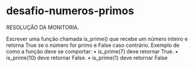 # desafio-numeros-primos
RESOLUÇÃO DA MONITORIA.

Escrever uma função chamada is_prime() que recebe um número inteiro e retorna True
 se o número for primo e False caso contrário.
 Exemplo de como a função deve se comportar:
 • is_prime(7) deve retornar True.
 • is_prime(10) deve retornar False.
 • is_prime(1) deve retornar False
